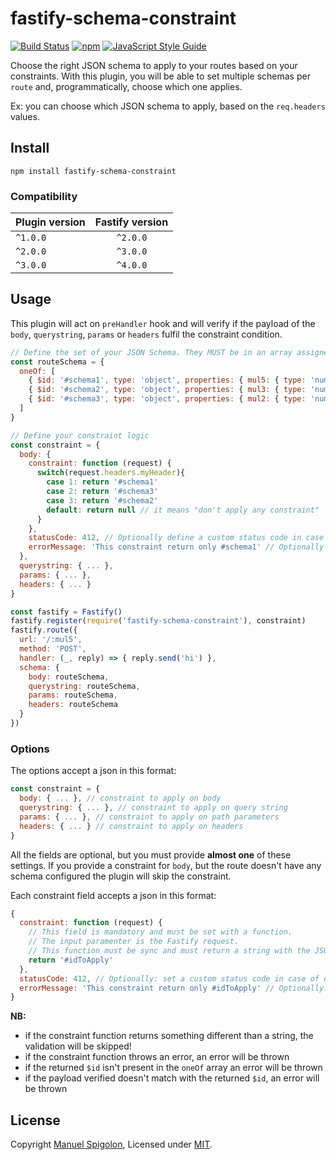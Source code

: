 # fastify-schema-constraint

[![Build Status](https://github.com/Eomm/fastify-schema-constraint/workflows/ci/badge.svg)](https://github.com/Eomm/fastify-schema-constraint/actions)
[![npm](https://img.shields.io/npm/v/fastify-schema-constraint)](https://www.npmjs.com/package/fastify-schema-constraint)
[![JavaScript Style Guide](https://img.shields.io/badge/code_style-standard-brightgreen.svg)](https://standardjs.com)

Choose the right JSON schema to apply to your routes based on your constraints.
With this plugin, you will be able to set multiple schemas per `route` and, programmatically,
choose which one applies.

Ex: you can choose which JSON schema to apply, based on the `req.headers` values.


## Install

```
npm install fastify-schema-constraint
```

### Compatibility

| Plugin version | Fastify version |
| ------------- |:---------------:|
| `^1.0.0` | `^2.0.0` |
| `^2.0.0` | `^3.0.0` |
| `^3.0.0` | `^4.0.0` |

## Usage

This plugin will act on `preHandler` hook and will verify if the payload of the `body`, `querystring`,
`params` or `headers` fulfil the constraint condition.

```js
// Define the set of your JSON Schema. They MUST be in an array assigned to `oneOf` property
const routeSchema = {
  oneOf: [
    { $id: '#schema1', type: 'object', properties: { mul5: { type: 'number', multipleOf: 5 } } },
    { $id: '#schema2', type: 'object', properties: { mul3: { type: 'number', multipleOf: 3 } } },
    { $id: '#schema3', type: 'object', properties: { mul2: { type: 'number', multipleOf: 2 } } }
  ]
}

// Define your constraint logic
const constraint = {
  body: {
    constraint: function (request) {
      switch(request.headers.myHeader){
        case 1: return '#schema1'
        case 2: return '#schema3'
        case 3: return '#schema2'
        default: return null // it means "don't apply any constraint"
      }
    },
    statusCode: 412, // Optionally define a custom status code in case of errors
    errorMessage: 'This constraint return only #schema1' // Optionally define a custom error message
  },
  querystring: { ... },
  params: { ... },
  headers: { ... }
}

const fastify = Fastify()
fastify.register(require('fastify-schema-constraint'), constraint)
fastify.route({
  url: '/:mul5',
  method: 'POST',
  handler: (_, reply) => { reply.send('hi') },
  schema: {
    body: routeSchema,
    querystring: routeSchema,
    params: routeSchema,
    headers: routeSchema
  }
})
```

### Options

The options accept a json in this format:

```js
const constraint = {
  body: { ... }, // constraint to apply on body
  querystring: { ... }, // constraint to apply on query string
  params: { ... }, // constraint to apply on path parameters
  headers: { ... } // constraint to apply on headers
}
```

All the fields are optional, but you must provide **almost one** of these settings.
If you provide a constraint for `body`, but the route doesn't have any schema configured
the plugin will skip the constraint.

Each constraint field accepts a json in this format:

```js
{
  constraint: function (request) {
    // This field is mandatory and must be set with a function.
    // The input paramenter is the Fastify request.
    // This function must be sync and must return a string with the JSON Schema $id to constraint
    return '#idToApply'
  },
  statusCode: 412, // Optionally: set a custom status code in case of errors, default 400
  errorMessage: 'This constraint return only #idToApply' // Optionally: set a custom error message
}
```

**NB:**

+ if the constraint function returns something different than a string, the validation will be skipped!
+ if the constraint function throws an error, an error will be thrown
+ if the returned `$id` isn't present in the `oneOf` array an error will be thrown
+ if the payload verified doesn't match with the returned `$id`, an error will be thrown


## License

Copyright [Manuel Spigolon](https://github.com/Eomm), Licensed under [MIT](./LICENSE).
